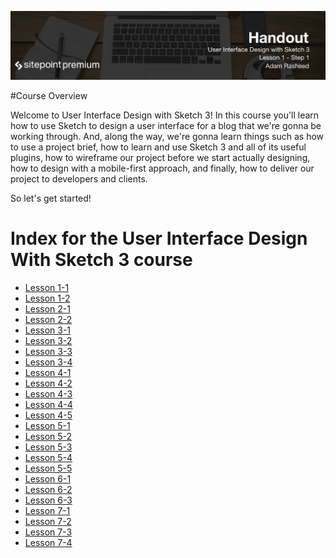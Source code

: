 ![](User_Interface_Design_with_Sketch_3_handouts/headings/1.1.png)

#Course Overview

Welcome to User Interface Design with Sketch 3! In this course you'll learn how to use Sketch to design a user interface for a blog that we're gonna be working through. And, along the way, we're gonna learn things such as how to use a project brief, how to learn and use Sketch 3 and all of its useful plugins, how to wireframe our project before we start actually designing, how to design with a mobile-first approach, and finally, how to deliver our project to developers and clients.

So let's get started!



# Index for the User Interface Design With Sketch 3 course

* [Lesson 1-1](User_Interface_Design_with_Sketch_3_handouts/lesson1-1.md)
* [Lesson 1-2](User_Interface_Design_with_Sketch_3_handouts/lesson1-2.md)
* [Lesson 2-1](User_Interface_Design_with_Sketch_3_handouts/lesson2-1.md)
* [Lesson 2-2](User_Interface_Design_with_Sketch_3_handouts/lesson2-2.md)
* [Lesson 3-1](User_Interface_Design_with_Sketch_3_handouts/lesson3-1.md)
* [Lesson 3-2](User_Interface_Design_with_Sketch_3_handouts/lesson3-2.md)
* [Lesson 3-3](User_Interface_Design_with_Sketch_3_handouts/lesson3-3.md)
* [Lesson 3-4](User_Interface_Design_with_Sketch_3_handouts/lesson3-4.md)
* [Lesson 4-1](User_Interface_Design_with_Sketch_3_handouts/lesson4-1.md)
* [Lesson 4-2](User_Interface_Design_with_Sketch_3_handouts/lesson4-2.md)
* [Lesson 4-3](User_Interface_Design_with_Sketch_3_handouts/lesson4-3.md)
* [Lesson 4-4](User_Interface_Design_with_Sketch_3_handouts/lesson4-4.md)
* [Lesson 4-5](User_Interface_Design_with_Sketch_3_handouts/lesson4-5.md)
* [Lesson 5-1](User_Interface_Design_with_Sketch_3_handouts/lesson5-1.md)
* [Lesson 5-2](User_Interface_Design_with_Sketch_3_handouts/lesson5-2.md)
* [Lesson 5-3](User_Interface_Design_with_Sketch_3_handouts/lesson5-3.md)
* [Lesson 5-4](User_Interface_Design_with_Sketch_3_handouts/lesson5-4.md)
* [Lesson 5-5](User_Interface_Design_with_Sketch_3_handouts/lesson5-5.md)
* [Lesson 6-1](User_Interface_Design_with_Sketch_3_handouts/lesson6-1.md)
* [Lesson 6-2](User_Interface_Design_with_Sketch_3_handouts/lesson6-2.md)
* [Lesson 6-3](User_Interface_Design_with_Sketch_3_handouts/lesson6-3.md)
* [Lesson 7-1](User_Interface_Design_with_Sketch_3_handouts/lesson7-1.md)
* [Lesson 7-2](User_Interface_Design_with_Sketch_3_handouts/lesson7-2.md)
* [Lesson 7-3](User_Interface_Design_with_Sketch_3_handouts/lesson7-3.md)
* [Lesson 7-4](User_Interface_Design_with_Sketch_3_handouts/lesson7-4.md)
